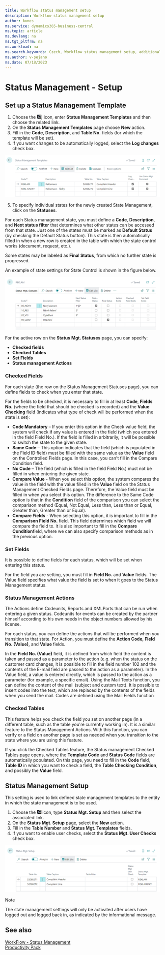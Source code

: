```yaml
---
title: Workflow status management setup 
description: Workflow status management setup
author: kunes
ms.service: dynamics365-business-central
ms.topic: article
ms.devlang: na
ms.tgt_pltfrm: na
ms.workload: na
ms.search.keywords: Czech, Workflow status management setup, additional functions
ms.author: v-pejano
ms.date: 07/18/2023
---
```

# Status Management - Setup

## Set up a Status Management Template

1. Choose the ![Lightbulb that opens the Tell Me feature.](media/ui-search/search_small.png "Tell me what you want to do"), icon, enter **Status Management Templates** and then choose the related link.
2. On the **Status Management Templates** page choose **New** action.
3. Fill in the **Code**, **Description**, and **Table No.** fields (for which the template will be set).
4. If you want changes to be automatically logged, select the **Log changes** check box.

![State Management - Status Management Templates](media/WF_Templates.png)

5. To specify individual states for the newly created State Management, click on the  **Statuses**.

For each Status management state, you must define a **Code**, **Description**, and **Next status filter** that determines what other states can be accessed from that state. Just one of the states must be marked as **Default Status** (by checking the Default Status button). This state is then automatically filled in when a new row is created in the table with which the state control works (document, request, etc.).

Some states may be labeled as **Final Status**, from which no further state is progressed.

An example of state settings for State Control is shown in the figure below.

![Status Management Settings - State Control Statuses](media/WF_states.png)

For the active row on the **Status Mgt. Statuses** page, you can specify:

- **Checked fields**
- **Checked Tables**
- **Set Fields**
- **Status management Actions**

### Checked Fields

For each state (the row on the Status Management Statuses page), you can define fields to check when you enter that state.

For the fields to be checked, it is necessary to fill in at least **Code**, **Fields No.** (where the field that should be checked is recorded) and the **Value Checking** field (indicates what type of check will be performed when the state is set):
- **Code Mandatory** – If you enter this option in the Check value field, the system will check if any value is entered in the field (which you entered in the field Field No.). If the field is filled in arbitrarily, it will be possible to switch the state to the given state.
- **Same Code** – This option indicates that the field (which is populated in the Field ID field) must be filled with the same value as the **Value** field on the Controlled Fields page. In this case, you can't fill in the Compare Condition field.
- **No Code** – The field (which is filled in the field Field No.) must not be filled in when entering the given state.
- **Compare Value** - When you select this option, the system compares the value in the field with the value filled in the **Value** field on the Status Management Checked Fields page. Therefore, the Value field must be filled in when you select this option. The difference to the Same Code option is that in the **Condition** field of the comparison you can select the comparison method (Equal, Not Equal, Less than, Less than or Equal, Greater than, Greater than or Equal).
- **Compare Fields** - When selecting this option, it is important to fill in the **Comparison Field No.** field. This field determines which field we will compare the field to. It is also important to fill in the **Compare Condition**field, where we can also specify comparison methods as in the previous option.

### Set Fields

It is possible to define fields for each status, which will be set when entering this status.

For the field you are setting, you must fill in **Field No.** and **Value** fields. The Value field specifies what value the field is set to when it goes to the Status Management status.

### Status Management Actions

The Actions define Codeunits, Reports and XMLPorts that can be run when entering a given status. Codeunits for events can be created by the partner himself according to his own needs in the object numbers allowed by his license.

For each status, you can define the actions that will be performed when you transition to that state. For Action, you must define the **Action Code**, **Field No. (Value),** and **Value** fields.

In the **Field No. (Value)** field, it is defined from which field the content is taken and passed as a parameter to the action (e.g. when the status on the customer card changes, it is possible to fill in the field number 102 and the contents of the E-mail field are passed to the action as a parameter). In the Value field, a value is entered directly, which is passed to the action as a parameter (for example, a specific email).
Using the Mail Texts function, you can define the content of the mail (subject and custom text). It is possible to insert codes into the text, which are replaced by the contents of the fields when you send the mail. Codes are defined using the Mail Fields function

### Checked Tables

This feature helps you check the field you set on another page (in a different table, such as the table you're currently working in). It is a similar feature to the Status Management Actions. With this function, you can verify or a field on another page is set as needed when you transition to the state where you are using this feature.

If you click the Checked Tables feature, the Status management Checked Tables page opens, where the **Template Code** and **Status Code** fields are automatically populated. On this page, you need to fill in the **Code** field, **Table ID** in which you want to check a field, the **Table Checking Condition**, and possibly the **Value** field.

## Status Management Setup

This setting is used to link defined state management templates to the entity in which the state management is to be used.

1. Choose the ![Lightbulb that opens the Tell Me feature.](media/ui-search/search_small.png "Tell me what you want to do") icon, type **Status Mgt. Setup** and then select the associated link.
2. On the **Status Mgt. Setup** page, select the **New** action.
3. Fill in the **Table Number** and **Status Mgt. Templates** fields.
4. If you want to enable user checks, select the **Status Mgt. User Checks** check box.

![Status Management setup](media/WF_states_setup.png)

> [!NOTE]
> The state management settings will only be activated after users have logged out and logged back in, as indicated by the informational message.

## See also

[WorkFlow - Status Management](workflow-status-management.md)  
[Productivity Pack](productivity-pack.md)
